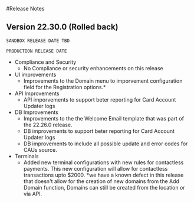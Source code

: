 #Release Notes
 ## Version 22.30.0 (Rolled back)
`SANDBOX RELEASE DATE TBD`

`PRODUCTION RELEASE DATE`
- Compliance and Security
  - No Compliance or security enhancements on this release
- UI improvements
  - Improvements to the Domain menu to imporvement configuration field for the Registration options.*
- API Improvements
  - API imporvements to support beter reporting for Card Account Updater logs 
- DB Improvements 
  - Improvements to the the Welcome Email template that was part of the 22.26.0 release.   
  - DB improvements to support beter reporting for Card Account Updater logs 
  - DB improvements to include all possible update and error codes for CAUs source.  
- Terminals 
  - Added new terminal configurations with new rules for contactless payments.  This new configuration will allow for contactless transactions upto $2000.
*we have a known defect in this release that doesn't allow for the creation of new domains from the Add Domain function, Domains can still be created from the location or via API.  

